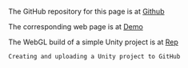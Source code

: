 The GitHub repository for this page is at [Github](https://github.com/bfutino)

The corresponding web page is at [Demo](https://bfutino.github.io/webgl/index.html)

The WebGL build of a simple Unity project is at [Rep](https://bfutino.github.io/webgl/)

    Creating and uploading a Unity project to GitHub

